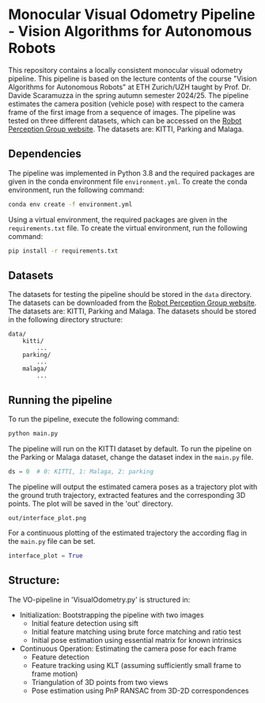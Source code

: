 # Monocular Visual Odometry Pipeline - Vision Algorithms for Autonomous Robots

This repository contains a locally consistent monocular visual odometry pipeline. This pipeline is based on the lecture contents of the course "Vision Algorithms for Autonomous Robots" at ETH Zurich/UZH taught by Prof. Dr. Davide Scaramuzza in the spring autumn semester 2024/25. The pipeline estimates the camera position (vehicle pose) with respect to the camera frame of the first image from a sequence of images. 
The pipeline was tested on three different datasets, which can be accessed on the [Robot Perception Group website](http://rpg.ifi.uzh.ch/davis_data.html). The datasets are: KITTI, Parking and Malaga.

## Dependencies

The pipeline was implemented in Python 3.8 and the required packages are given in the conda environment file `environment.yml`. To create the conda environment, run the following command:

```bash
conda env create -f environment.yml
```
Using a virtual environment, the required packages are given in the `requirements.txt` file. To create the virtual environment, run the following command:

```bash
pip install -r requirements.txt
```

## Datasets

The datasets for testing the pipeline should be stored in the `data` directory. The datasets can be downloaded from the [Robot Perception Group website](http://rpg.ifi.uzh.ch/davis_data.html). The datasets are: KITTI, Parking and Malaga. The datasets should be stored in the following directory structure:

```
data/
    kitti/
        ...
    parking/
        ...
    malaga/
        ...
```

## Running the pipeline

To run the pipeline, execute the following command:

```bash
python main.py
```

The pipeline will run on the KITTI dataset by default. To run the pipeline on the Parking or Malaga dataset, change the dataset index in the `main.py` file.

```python
ds = 0  # 0: KITTI, 1: Malaga, 2: parking
```

The pipeline will output the estimated camera poses as a trajectory plot with the ground truth trajectory, extracted features and the corresponding 3D points. The plot will be saved in the 'out' directory.
```
out/interface_plot.png
```
For a continuous plotting of the estimated trajectory the according flag in the `main.py` file can be set.

```python
interface_plot = True
```


## Structure:

The VO-pipeline in 'VisualOdometry.py' is structured in:
- Initialization: Bootstrapping the pipeline with two images
    - Initial feature detection using sift
    - Initial feature matching using brute force matching and ratio test
    - Initial pose estimation using essential matrix for known intrinsics
- Continuous Operation: Estimating the camera pose for each frame
    - Feature detection 
    - Feature tracking using KLT (assuming sufficiently small frame to frame motion)
    - Triangulation of 3D points from two views
    - Pose estimation using PnP RANSAC from 3D-2D correspondences

